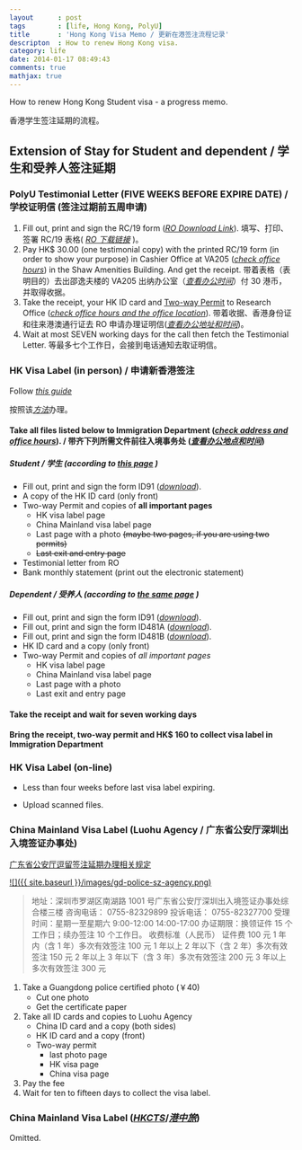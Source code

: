 ```yaml
---
layout		: post
tags		: [life, Hong Kong, PolyU]
title   	: 'Hong Kong Visa Memo / 更新在港签注流程记录'
descripton	: How to renew Hong Kong visa.
category: life
date: 2014-01-17 08:49:43
comments: true
mathjax: true
---
```


How to renew Hong Kong Student visa - a progress memo.

香港学生签注延期的流程。

<!--more-->

Extension of Stay for Student and dependent / 学生和受养人签注延期
-----------------------------------------------------------

### PolyU Testimonial Letter (FIVE WEEKS BEFORE EXPIRE DATE) / 学校证明信 (签注过期前五周申请)

1.  Fill out, print and sign the RC/19 form ([*RO Download Link*](http://www.polyu.edu.hk/ro/forms/FormRC19.doc)). 填写、打印、签署 RC/19 表格( [*RO 下载链接*](http://www.polyu.edu.hk/ro/forms/FormRC19.doc) )。
2.  Pay HK$ 30.00 (one testimonial copy) with the printed RC/19 form (in order to show your purpose) in Cashier Office at VA205 ([*check office hours*](http://www.polyu.edu.hk/fo/FO_Web/index.php?page=9)) in the Shaw Amenities Building. And get the receipt. 带着表格（表明目的）去出邵逸夫楼的 VA205 出纳办公室（[*查看办公时间*](http://www.polyu.edu.hk/fo/FO_Web/index.php?page=9)）付 30 港币，并取得收据。
3.  Take the receipt, your HK ID card and [Two-way Permit](http://en.wikipedia.org/wiki/Two-way_Permit) to Research Office ([*check office hours and the office location*](http://www.polyu.edu.hk/ro/newROContact_stud.html)). 带着收据、香港身份证和往来港澳通行证去 RO 申请办理证明信([*查看办公地址和时间*](http://www.polyu.edu.hk/ro/newROContact_stud.html))。
4.  Wait at most SEVEN working days for the call then fetch the Testimonial Letter. 等最多七个工作日，会接到电话通知去取证明信。

### HK Visa Label (in person) / 申请新香港签注

Follow [*this guide*](http://www.immd.gov.hk/eng/services/visas/extension_of_stay.html#mainland&secondTab)

按照该[*方法*](http://www.immd.gov.hk/hks/services/visas/extension_of_stay.html#mainland&secondTab)办理。

#### Take all files listed below to Immigration Department ([*check address and office hours*](http://www.immd.gov.hk/eng/contactus/hq.html#8)). / 带齐下列所需文件前往入境事务处 ([*查看办公地点和时间*](http://www.immd.gov.hk/hks/contactus/hq.html#8))

##### Student / 学生 (according to [*this page*](http://www.immd.gov.hk/eng/services/visas/extension_of_stay.html#mainland&secondTab) )

- Fill out, print and sign the form ID91 ([*download*](http://www.immd.gov.hk/pdforms/id91.pdf)).
- A copy of the HK ID card (only front)
- Two-way Permit and copies of **all important pages**
  + HK visa label page
  + China Mainland visa label page
  + Last page with a photo <del>(maybe two pages, if you are using two permits)</del>
  + <del>Last exit and entry page</del>
- Testimonial letter from RO
- Bank monthly statement (print out the electronic statement)

##### Dependent / 受养人 (according to [*the same page*](http://www.immd.gov.hk/eng/services/visas/extension_of_stay.html#mainland&secondTab) )

- Fill out, print and sign the form ID91 ([*download*](http://www.immd.gov.hk/pdforms/id91.pdf)).
- Fill out, print and sign the form ID481A ([*download*](http://www.immd.gov.hk/pdforms/id481ac.pdf)).
- Fill out, print and sign the form ID481B ([*download*](http://www.immd.gov.hk/pdforms/id481bc.pdf)).
- HK ID card and a copy (only front)
- Two-way Permit and copies of *all important pages*
  - HK visa label page
  - China Mainland visa label page
  - Last page with a photo
  - Last exit and entry page

#### Take the receipt and wait for seven working days

#### Bring the receipt, two-way permit and HK$ 160 to collect visa label in Immigration Department

### HK Visa Label (on-line)

+ Less than four weeks before last visa label expiring.

+ Upload scanned files.

### China Mainland Visa Label (Luohu Agency / 广东省公安厅深圳出入境签证办事处)

[广东省公安厅逗留签注延期办理相关规定](http://crj.gdga.gov.cn/bszn/ndjmwlgat/201407/t20140708_28525.htm)

[![]({{ site.baseurl }}/images/gd-police-sz-agency.png)](http://map.qq.com/#pano=10041055140706113941000&heading=236&pitch=6&zoom=2)

> 地址：深圳市罗湖区南湖路 1001 号广东省公安厅深圳出入境签证办事处综合楼三楼
> 咨询电话： 0755-82329899
> 投诉电话： 0755-82327700
> 受理时间：星期一至星期六 9:00-12:00 14:00-17:00
> 办证期限：换领证件 15 个工作日；续办签注 10 个工作日。
> 收费标准（人民币）
> 证件费 100 元
> 1 年内（含 1 年）多次有效签注 100 元
> 1 年以上 2 年以下（含 2 年）多次有效签注 150 元
> 2 年以上 3 年以下（含 3 年）多次有效签注 200 元
> 3 年以上多次有效签注 300 元

1. Take a Guangdong police certified photo (￥40)
   + Cut one photo
   + Get the certificate paper
2. Take all ID cards and copies to Luohu Agency
   + China ID card and a copy (both sides)
   + HK ID card and a copy (front)
   + Two-way permit
      - last photo page
      - HK visa page
      - China visa page
3. Pay the fee
4. Wait for ten to fifteen days to collect the visa label.


### China Mainland Visa Label ([*HKCTS*](http://www.ctshk.com/zhengjian/rencai/rencai.htm)/[*港中旅*](http://www.ctshk.com/zhengjian/rencai/rencai.htm))

Omitted.
